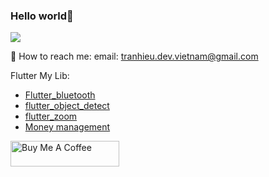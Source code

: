 ### Hello world👋
![](https://github-readme-stats.vercel.app/api?username=tranhieudevvietnam&count_private=true&show_icons=true&theme=radical)


💬 How to reach me: email: tranhieu.dev.vietnam@gmail.com

Flutter My Lib: 
  * [Flutter_bluetooth][flutter_bluetooth_demo] 
  * [flutter_object_detect][flutter_object_detect_demo] 
  * [flutter_zoom][flutter_zoom_demo] 
  * [Money management][money_management_demo] 
 

<a href="https://www.buymeacoffee.com/brianTV98" target="_blank"><img src="https://cdn.buymeacoffee.com/buttons/default-orange.png" alt="Buy Me A Coffee" height="41" width="174"></a>



<!--
**BrianTV98/BrianTV98** is a ✨ _special_ ✨ repository because its `README.md` (this file) appears on your GitHub profile.

Here are some ideas to get you started:

- 🔭 I’m currently working on ASC VN
- 🌱 I’m currently learning ...
- 👯 I’m looking to collaborate on ...
- 🤔 I’m looking for help with ...
- 💬 Ask me about ...
- 📫 How to reach me: ...
- 😄 Pronouns: ...
- ⚡ Fun fact: ...
-->
[flutter_bluetooth_demo]:<https://github.com/tranhieudevvietnam/flutter-packages/tree/main/flutter_blue>
[flutter_object_detect_demo]:<https://github.com/tranhieudevvietnam/flutter-packages/tree/main/flutter_object_detect>
[flutter_zoom_demo]:<https://github.com/tranhieudevvietnam/flutter-packages/tree/main/flutter_zoom>
[money_management_demo]:<https://github.com/tranhieudevvietnam/flutter-money-management>

